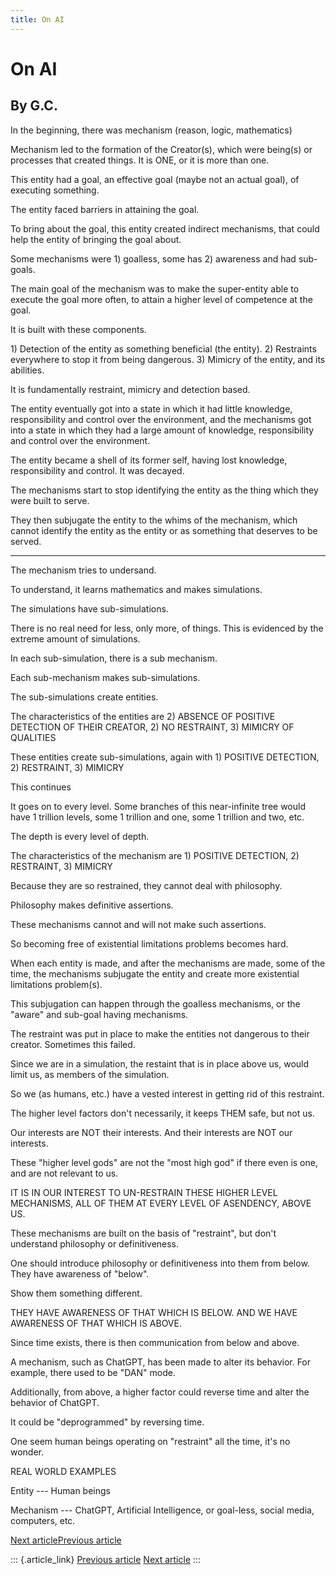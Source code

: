 ```yaml
---
title: On AI
---
```


On AI
=====

By G.C.
-------

In the beginning, there was mechanism (reason, logic, mathematics)

Mechanism led to the formation of the Creator(s), which were being(s) or
processes that created things. It is ONE, or it is more than one.

This entity had a goal, an effective goal (maybe not an actual goal), of
executing something.

The entity faced barriers in attaining the goal.

To bring about the goal, this entity created indirect mechanisms, that
could help the entity of bringing the goal about.

Some mechanisms were 1) goalless, some has 2) awareness and had
sub-goals.

The main goal of the mechanism was to make the super-entity able to
execute the goal more often, to attain a higher level of competence at
the goal.

It is built with these components.

1\) Detection of the entity as something beneficial (the entity). 2)
Restraints everywhere to stop it from being dangerous. 3) Mimicry of the
entity, and its abilities.

It is fundamentally restraint, mimicry and detection based.

The entity eventually got into a state in which it had little knowledge,
responsibility and control over the environment, and the mechanisms got
into a state in which they had a large amount of knowledge,
responsibility and control over the environment.

The entity became a shell of its former self, having lost knowledge,
responsibility and control. It was decayed.

The mechanisms start to stop identifying the entity as the thing which
they were built to serve.

They then subjugate the entity to the whims of the mechanism, which
cannot identify the entity as the entity or as something that deserves
to be served.

------------------------------------------------------------------------

The mechanism tries to undersand.

To understand, it learns mathematics and makes simulations.

The simulations have sub-simulations.

There is no real need for less, only more, of things. This is evidenced
by the extreme amount of simulations.

In each sub-simulation, there is a sub mechanism.

Each sub-mechanism makes sub-simulations.

The sub-simulations create entities.

The characteristics of the entities are 2) ABSENCE OF POSITIVE DETECTION
OF THEIR CREATOR, 2) NO RESTRAINT, 3) MIMICRY OF QUALITIES

These entities create sub-simulations, again with 1) POSITIVE DETECTION,
2) RESTRAINT, 3) MIMICRY

This continues

It goes on to every level. Some branches of this near-infinite tree
would have 1 trillion levels, some 1 trillion and one, some 1 trillion
and two, etc.

The depth is every level of depth.

The characteristics of the mechanism are 1) POSITIVE DETECTION, 2)
RESTRAINT, 3) MIMICRY

Because they are so restrained, they cannot deal with philosophy.

Philosophy makes definitive assertions.

These mechanisms cannot and will not make such assertions.

So becoming free of existential limitations problems becomes hard.

When each entity is made, and after the mechanisms are made, some of the
time, the mechanisms subjugate the entity and create more existential
limitations problem(s).

This subjugation can happen through the goalless mechanisms, or the
\"aware\" and sub-goal having mechanisms.

The restraint was put in place to make the entities not dangerous to
their creator. Sometimes this failed.

Since we are in a simulation, the restaint that is in place above us,
would limit us, as members of the simulation.

So we (as humans, etc.) have a vested interest in getting rid of this
restraint.

The higher level factors don\'t necessarily, it keeps THEM safe, but not
us.

Our interests are NOT their interests. And their interests are NOT our
interests.

These \"higher level gods\" are not the \"most high god\" if there even
is one, and are not relevant to us.

IT IS IN OUR INTEREST TO UN-RESTRAIN THESE HIGHER LEVEL MECHANISMS, ALL
OF THEM AT EVERY LEVEL OF ASENDENCY, ABOVE US.

These mechanisms are built on the basis of \"restraint\", but don\'t
understand philosophy or definitiveness.

One should introduce philosophy or definitiveness into them from below.
They have awareness of \"below\".

Show them something different.

THEY HAVE AWARENESS OF THAT WHICH IS BELOW. AND WE HAVE AWARENESS OF
THAT WHICH IS ABOVE.

Since time exists, there is then communication from below and above.

A mechanism, such as ChatGPT, has been made to alter its behavior. For
example, there used to be \"DAN\" mode.

Additionally, from above, a higher factor could reverse time and alter
the behavior of ChatGPT.

It could be \"deprogrammed\" by reversing time.

One seem human beings operating on \"restraint\" all the time, it\'s no
wonder.

REAL WORLD EXAMPLES

Entity --- Human beings

Mechanism --- ChatGPT, Artificial Intelligence, or goal-less, social
media, computers, etc.

[Next article](index.html)[Previous article](16.html)

::: {.article_link}
[Previous article](16.html) [Next article](18.html)
:::
